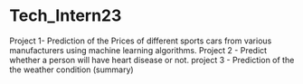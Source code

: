 # Tech_Intern23

Project 1- Prediction of the Prices of different sports cars from various manufacturers using machine learning algorithms.
Project 2 - Predict whether a person will have heart disease or not.
project 3 - Prediction of the the weather condition (summary)

